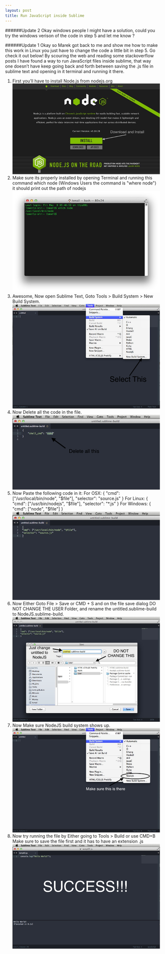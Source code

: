 ```yaml
---
layout: post
title: Run JavaScript inside Sublime
---
```


######Update 2
Okay windows people I might have a solution, could you try the windows verison of the code in step 5 and let me know ?

######Update 1
Okay so Marek got back to me and show me how to make this work in Linux you just have to change the code a little bit in step 5. Go check it out below! By scouring the web and reading some stackoverflow posts I have found a way to run JavaScript files inside sublime, that way one doesn’t have keep going back and forth between saving the .js file in sublime text and opening in it terminal and running it there.


1. First you’ll have to install Node.js from nodejs.org
![](../imgs/nodesite.png)
2. Make sure its properly installed by opening Terminal and running this command which node (Windows Users the command is "where node") it should print out the path of nodejs
![terminal](../imgs/term.png)
3. Awesome, Now open Sublime Text, Goto Tools > Build System > New Build System.
![](../imgs/sub1.png)
4. Now Delete all the code in the file.
![](../imgs/sub3.png)
5. Now Paste the following code in it: For OSX: { "cmd": ["/usr/local/bin/node", "$file"], "selector": "source.js" } For Linux: { "cmd": ["/usr/bin/nodejs", "$file"], "selector": "*.js" } For Windows: { "cmd": ["node", "$file"] }
![](../imgs/sub4.png)
6. Now Either Goto File > Save or CMD + S and on the file save dialog DO NOT CHANGE THE USER Folder, and rename the untitled.sublime-build to NodeJS.sublime-build.
![](../imgs/sub5.png)
7. Now Make sure NodeJS build system shows up.
![](../imgs/sub7.png)
8. Now try running the file by Either going to Tools > Build or use CMD+B Make sure to save the file first and it has to have an extension .js
![](../imgs/sub6.png)
